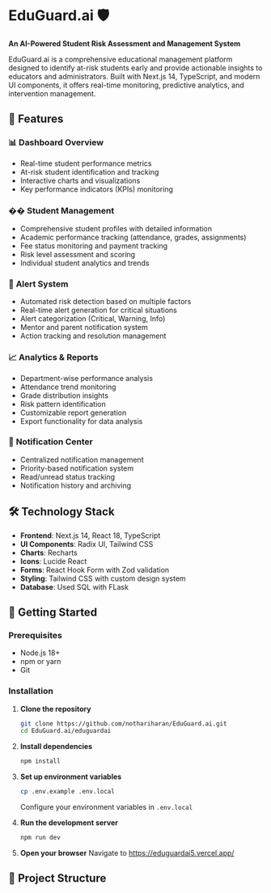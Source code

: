 # EduGuard.ai 🛡️

**An AI-Powered Student Risk Assessment and Management System**

EduGuard.ai is a comprehensive educational management platform designed to identify at-risk students early and provide actionable insights to educators and administrators. Built with Next.js 14, TypeScript, and modern UI components, it offers real-time monitoring, predictive analytics, and intervention management.

## 🌟 Features

### 📊 **Dashboard Overview**
- Real-time student performance metrics
- At-risk student identification and tracking
- Interactive charts and visualizations
- Key performance indicators (KPIs) monitoring

### �� **Student Management**
- Comprehensive student profiles with detailed information
- Academic performance tracking (attendance, grades, assignments)
- Fee status monitoring and payment tracking
- Risk level assessment and scoring
- Individual student analytics and trends

### 🚨 **Alert System**
- Automated risk detection based on multiple factors
- Real-time alert generation for critical situations
- Alert categorization (Critical, Warning, Info)
- Mentor and parent notification system
- Action tracking and resolution management

### 📈 **Analytics & Reports**
- Department-wise performance analysis
- Attendance trend monitoring
- Grade distribution insights
- Risk pattern identification
- Customizable report generation
- Export functionality for data analysis

### 🔔 **Notification Center**
- Centralized notification management
- Priority-based notification system
- Read/unread status tracking
- Notification history and archiving

## 🛠️ Technology Stack

- **Frontend**: Next.js 14, React 18, TypeScript
- **UI Components**: Radix UI, Tailwind CSS
- **Charts**: Recharts
- **Icons**: Lucide React
- **Forms**: React Hook Form with Zod validation
- **Styling**: Tailwind CSS with custom design system
- **Database**: Used SQL with FLask

## 🚀 Getting Started

### Prerequisites
- Node.js 18+ 
- npm or yarn
- Git

### Installation

1. **Clone the repository**
   ```bash
   git clone https://github.com/nothariharan/EduGuard.ai.git
   cd EduGuard.ai/eduguardai
   ```

2. **Install dependencies**
   ```bash
   npm install
   ```

3. **Set up environment variables**
   ```bash
   cp .env.example .env.local
   ```
   Configure your environment variables in `.env.local`

4. **Run the development server**
   ```bash
   npm run dev
   ```

5. **Open your browser**
   Navigate to https://eduguardai5.vercel.app/

## 📁 Project Structure
